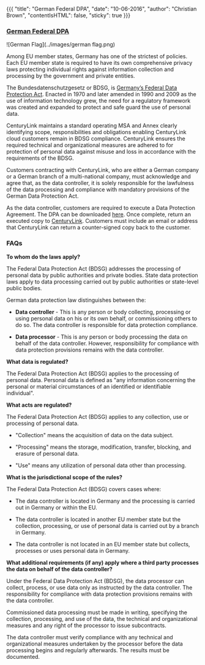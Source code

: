 {{{ "title": "German Federal DPA",
"date": "10-06-2016",
"author": "Christian Brown",
"contentIsHTML": false,
"sticky": true }}}

### [German Federal DPA](https://www.ctl.io/compliance/bdsg-truste-safe-harbor/#bdsg)

![German Flag](../images/german flag.png)

Among EU member states, Germany has one of the strictest of policies. Each EU member state is required to have its own comprehensive privacy laws protecting individual rights against information collection and processing by the government and private entities.

The Bundesdatenschutzgesetz or BDSG, is [Germany’s Federal Data Protection Act](http://www.gesetze-im-internet.de/englisch_bdsg/). Enacted in 1970 and later amended in 1990 and 2009 as the use of information technology grew, the need for a regulatory framework was created and expanded to protect and safe guard the use of personal data.

CenturyLink maintains a standard operating MSA and Annex clearly identifying scope, responsibilities and obligations enabling CenturyLink cloud customers remain in BDSG compliance. CenturyLink ensures the required technical and organizational measures are adhered to for protection of personal data against misuse and loss in accordance with the requirements of the BDSG.

Customers contracting with CenturyLink, who are either a German company or a German branch of a multi-national company, must acknowledge and agree that, as the data controller, it is solely responsible for the lawfulness of the data processing and compliance with mandatory provisions of the German Data Protection Act.  

As the data controller, customers are required to execute a Data Protection Agreement. The DPA can be downloaded [here](https://www.ctl.io/lp/resources/CenturyLink_Cloud_German_DPA_v7_July_2016.pdf). Once complete, return an executed copy to [CenturyLink](mailto:de-dpa@centurylink.com). Customers must include an email or address that CenturyLink can return a counter-signed copy back to the customer.

### FAQs

**To whom do the laws apply?**

The Federal Data Protection Act (BDSG) addresses the processing of personal data by public authorities and private bodies. State data protection laws apply to data processing carried out by public authorities or state-level public bodies.

German data protection law distinguishes between the:

* **Data controller** - This is any person or body collecting, processing or using personal data on his or its own behalf, or commissioning others to do so. The data controller is responsible for data protection compliance.

* **Data processor** - This is any person or body processing the data on behalf of the data controller. However, responsibility for compliance with data protection provisions remains with the data controller.

**What data is regulated?**

The Federal Data Protection Act (BDSG) applies to the processing of personal data. Personal data is defined as "any information concerning the personal or material circumstances of an identified or identifiable individual".

**What acts are regulated?**

The Federal Data Protection Act (BDSG) applies to any collection, use or processing of personal data.

* "Collection" means the acquisition of data on the data subject.
* "Processing" means the storage, modification, transfer, blocking, and erasure of personal data.

* "Use" means any utilization of personal data other than processing.

**What is the jurisdictional scope of the rules?**

The Federal Data Protection Act (BDSG) covers cases where:

* The data controller is located in Germany and the processing is carried out in Germany or within the EU.

* The data controller is located in another EU member state but the collection, processing, or use of personal data is carried out by a branch in Germany.

* The data controller is not located in an EU member state but collects, processes or uses personal data in Germany.

**What additional requirements (if any) apply where a third party processes the data on behalf of the data controller?**

Under the Federal Data Protection Act (BDSG), the data processor can collect, process, or use data only as instructed by the data controller. The responsibility for compliance with data protection provisions remains with the data controller.

Commissioned data processing must be made in writing, specifying the collection, processing, and use of the data, the technical and organizational measures and any right of the processor to issue subcontracts.

The data controller must verify compliance with any technical and organizational measures undertaken by the processor before the data processing begins and regularly afterwards. The results must be documented.
